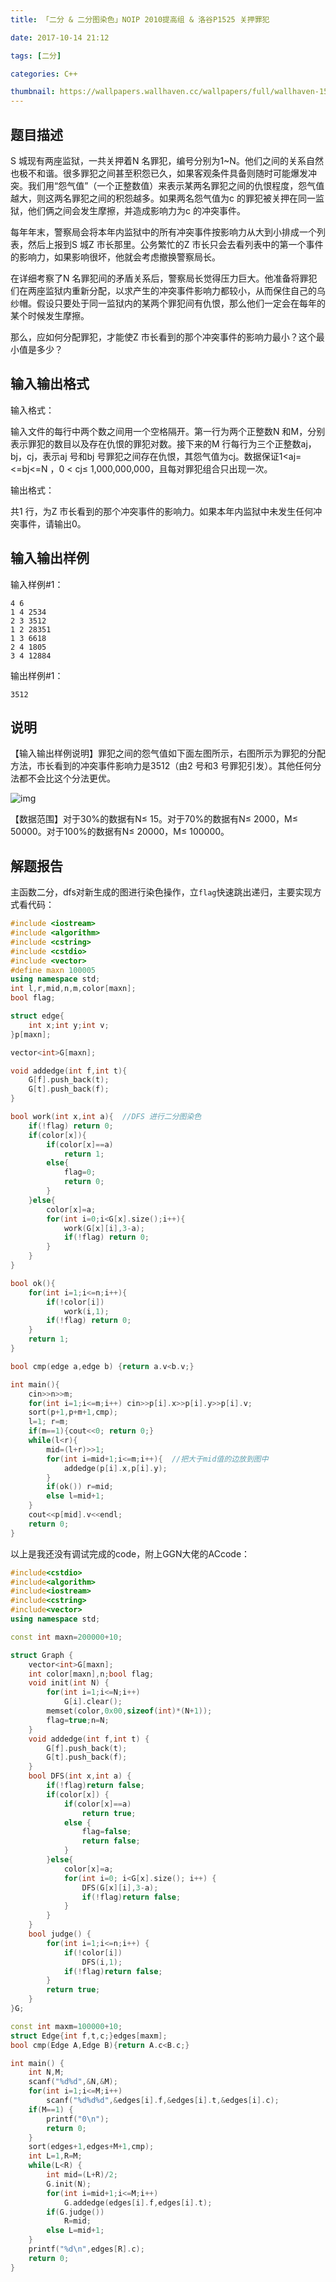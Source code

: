 ```yaml
---
title: 「二分 & 二分图染色」NOIP 2010提高组 & 洛谷P1525 关押罪犯

date: 2017-10-14 21:12

tags: [二分]

categories: C++

thumbnail: https://wallpapers.wallhaven.cc/wallpapers/full/wallhaven-153989.jpg
---
```


## 题目描述

S 城现有两座监狱，一共关押着N 名罪犯，编号分别为1~N。他们之间的关系自然也极不和谐。很多罪犯之间甚至积怨已久，如果客观条件具备则随时可能爆发冲突。我们用“怨气值”（一个正整数值）来表示某两名罪犯之间的仇恨程度，怨气值越大，则这两名罪犯之间的积怨越多。如果两名怨气值为c 的罪犯被关押在同一监狱，他们俩之间会发生摩擦，并造成影响力为c 的冲突事件。

每年年末，警察局会将本年内监狱中的所有冲突事件按影响力从大到小排成一个列表，然后上报到S 城Z 市长那里。公务繁忙的Z 市长只会去看列表中的第一个事件的影响力，如果影响很坏，他就会考虑撤换警察局长。

在详细考察了N 名罪犯间的矛盾关系后，警察局长觉得压力巨大。他准备将罪犯们在两座监狱内重新分配，以求产生的冲突事件影响力都较小，从而保住自己的乌纱帽。假设只要处于同一监狱内的某两个罪犯间有仇恨，那么他们一定会在每年的某个时候发生摩擦。

那么，应如何分配罪犯，才能使Z 市长看到的那个冲突事件的影响力最小？这个最小值是多少？

## 输入输出格式

输入格式：

输入文件的每行中两个数之间用一个空格隔开。第一行为两个正整数N 和M，分别表示罪犯的数目以及存在仇恨的罪犯对数。接下来的M 行每行为三个正整数aj，bj，cj，表示aj 号和bj 号罪犯之间存在仇恨，其怨气值为cj。数据保证1<aj=<=bj<=N ，0 < cj≤ 1,000,000,000，且每对罪犯组合只出现一次。

输出格式：

共1 行，为Z 市长看到的那个冲突事件的影响力。如果本年内监狱中未发生任何冲突事件，请输出0。

## 输入输出样例

输入样例#1：

```
4 6
1 4 2534
2 3 3512
1 2 28351
1 3 6618
2 4 1805
3 4 12884
```

输出样例#1：

```
3512
```

## 说明

【输入输出样例说明】罪犯之间的怨气值如下面左图所示，右图所示为罪犯的分配方法，市长看到的冲突事件影响力是3512（由2 号和3 号罪犯引发）。其他任何分法都不会比这个分法更优。

![img](https://cdn.luogu.org/upload/pic/298.png)

【数据范围】对于30%的数据有N≤ 15。对于70%的数据有N≤ 2000，M≤ 50000。对于100%的数据有N≤ 20000，M≤ 100000。



## 解题报告

主函数二分，dfs对新生成的图进行染色操作，立`flag`快速跳出递归，主要实现方式看代码：

```cpp
#include <iostream>
#include <algorithm>
#include <cstring>
#include <cstdio>
#include <vector>
#define maxn 100005
using namespace std;
int l,r,mid,n,m,color[maxn];
bool flag;

struct edge{
	int x;int y;int v;
}p[maxn];

vector<int>G[maxn];

void addedge(int f,int t){
	G[f].push_back(t);
	G[t].push_back(f);
}

bool work(int x,int a){  //DFS 进行二分图染色
	if(!flag) return 0;
	if(color[x]){
		if(color[x]==a)
			return 1;
		else{
			flag=0;
			return 0;
		}
	}else{
		color[x]=a;
		for(int i=0;i<G[x].size();i++){
			work(G[x][i],3-a);
			if(!flag) return 0;
		}
	}
}

bool ok(){
	for(int i=1;i<=n;i++){
		if(!color[i])
			work(i,1);
		if(!flag) return 0;
	}
	return 1;
}

bool cmp(edge a,edge b) {return a.v<b.v;}

int main(){
	cin>>n>>m;
	for(int i=1;i<=m;i++) cin>>p[i].x>>p[i].y>>p[i].v;
	sort(p+1,p+m+1,cmp);
	l=1; r=m;
	if(m==1){cout<<0; return 0;}
	while(l<r){
		mid=(l+r)>>1;
		for(int i=mid+1;i<=m;i++){  //把大于mid值的边放到图中
			addedge(p[i].x,p[i].y);
		}
		if(ok()) r=mid;
		else l=mid+1;
	}
	cout<<p[mid].v<<endl;
	return 0;
}

```

以上是我还没有调试完成的code，附上GGN大佬的ACcode：

```cpp
#include<cstdio>
#include<algorithm>
#include<iostream>
#include<cstring>
#include<vector>
using namespace std;

const int maxn=200000+10;

struct Graph {
	vector<int>G[maxn];
	int color[maxn],n;bool flag;
	void init(int N) {
		for(int i=1;i<=N;i++)
			G[i].clear();
		memset(color,0x00,sizeof(int)*(N+1));
		flag=true;n=N;
	}
	void addedge(int f,int t) {
		G[f].push_back(t);
		G[t].push_back(f);
	}
	bool DFS(int x,int a) {
		if(!flag)return false;
		if(color[x]) {
			if(color[x]==a)
				return true;
			else {	
				flag=false;
				return false;
			}
		}else{
			color[x]=a;
			for(int i=0; i<G[x].size(); i++) {
				DFS(G[x][i],3-a);
				if(!flag)return false;
			}
		}
	}
	bool judge() {
		for(int i=1;i<=n;i++) {
			if(!color[i])
				DFS(i,1);
			if(!flag)return false;
		}
		return true;
	}
}G;

const int maxm=100000+10;
struct Edge{int f,t,c;}edges[maxm];
bool cmp(Edge A,Edge B){return A.c<B.c;}

int main() {
	int N,M;
	scanf("%d%d",&N,&M);
	for(int i=1;i<=M;i++)
		scanf("%d%d%d",&edges[i].f,&edges[i].t,&edges[i].c);
	if(M==1) {
		printf("0\n");
		return 0;
	}
	sort(edges+1,edges+M+1,cmp);
	int L=1,R=M;
	while(L<R) {
		int mid=(L+R)/2;
		G.init(N);
		for(int i=mid+1;i<=M;i++)
			G.addedge(edges[i].f,edges[i].t);
		if(G.judge())
			R=mid;
		else L=mid+1;
	}
	printf("%d\n",edges[R].c);
	return 0;
}

```


